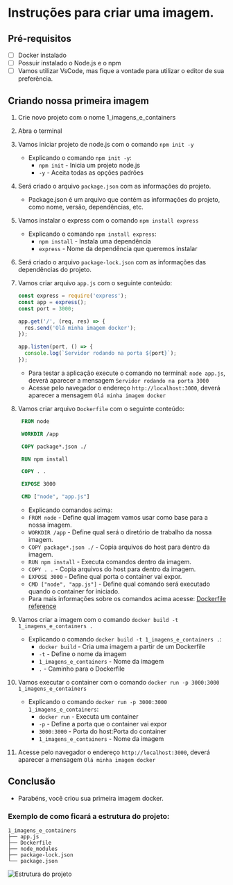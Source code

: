# Instruções para criar uma imagem.

## Pré-requisitos

- [ ] Docker instalado
- [ ] Possuir instalado o Node.js e o npm 
- [ ] Vamos utilizar VsCode, mas fique a vontade para utilizar o editor de sua preferência.

## Criando nossa primeira imagem

1. Crie novo projeto com o nome 1_imagens_e_containers
2. Abra o terminal
3. Vamos iniciar projeto de node.js com o comando `npm init -y` 
   -  Explicando o comando `npm init -y`:
       - `npm init` - Inicia um projeto node.js
       - `-y` - Aceita todas as opções padrões
4. Será criado o arquivo `package.json` com as informações do projeto.
   - Package.json é um arquivo que contém as informações do projeto, como nome, versão, dependências, etc.
5. Vamos instalar o express com o comando `npm install express`
   - Explicando o comando `npm install express`:
     - `npm install` - Instala uma dependência
     - `express` - Nome da dependência que queremos instalar
6. Será criado o arquivo `package-lock.json` com as informações das dependências do projeto.
7. Vamos criar arquivo `app.js` com o seguinte conteúdo:
   ```javascript
   const express = require('express');
   const app = express();
   const port = 3000;
   
   app.get('/', (req, res) => {
     res.send('Olá minha imagem docker');
   });
   
   app.listen(port, () => {
     console.log(`Servidor rodando na porta ${port}`);
   });
   ```
   - Para testar a aplicação execute o comando no terminal: `node app.js`, deverá aparecer a mensagem `Servidor rodando na porta 3000`
   - Acesse pelo navegador o endereço `http://localhost:3000`, deverá aparecer a mensagem `Olá minha imagem docker`

8. Vamos criar arquivo `Dockerfile` com o seguinte conteúdo:
   ```dockerfile
    FROM node 

    WORKDIR /app 

    COPY package*.json ./ 

    RUN npm install 

    COPY . .

    EXPOSE 3000 

    CMD ["node", "app.js"]
    ```
    - Explicando comandos acima:
    - `FROM node` - Define qual imagem vamos usar como base para a nossa imagem.
    - `WORKDIR /app` - Define qual será o diretório de trabalho da nossa imagem.
    - `COPY package*.json ./` - Copia arquivos do host para dentro da imagem.
    - `RUN npm install` - Executa comandos dentro da imagem.
    - `COPY . .` - Copia arquivos do host para dentro da imagem.
    - `EXPOSE 3000` - Define qual porta o container vai expor.
    - `CMD ["node", "app.js"]` - Define qual comando será executado quando o container for iniciado. 
    -  Para mais informações sobre os comandos acima acesse: [Dockerfile reference](https://docs.docker.com/engine/reference/builder/)
9. Vamos criar a imagem com o comando `docker build -t 1_imagens_e_containers .`
   - Explicando o comando `docker build -t 1_imagens_e_containers .`:
     - `docker build` - Cria uma imagem a partir de um Dockerfile
     - `-t` - Define o nome da imagem
     - `1_imagens_e_containers` - Nome da imagem
     - `.` - Caminho para o Dockerfile
10. Vamos executar o container com o comando `docker run -p 3000:3000 1_imagens_e_containers`
    - Explicando o comando `docker run -p 3000:3000 1_imagens_e_containers`:
      - `docker run` - Executa um container
      - `-p` - Define a porta que o container vai expor
      - `3000:3000` - Porta do host:Porta do container
      - `1_imagens_e_containers` - Nome da imagem
11. Acesse pelo navegador o endereço `http://localhost:3000`, deverá aparecer a mensagem `Olá minha imagem docker`

## Conclusão

- Parabéns, você criou sua primeira imagem docker.




### Exemplo de como ficará a estrutura do projeto:
```
1_imagens_e_containers
├── app.js
├── Dockerfile
├── node_modules
├── package-lock.json
└── package.json
```
![Estrutura do projeto](/Imagens/Criando_primeira_imagem.jpg)

